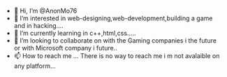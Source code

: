 - 👋 Hi, I’m @AnonMo76
- 👀 I’m interested in web-designing,web-development,building a game and in hacking....
- 🌱 I’m currently learning in c++,html,css.....
- 💞️ I’m looking to collaborate on with the Gaming companies i the future or with Microsoft company i future..
- 📫 How to reach me ... There is no way to reach me i m not avalaible on any platform...

<!---
AnonMo76/AnonMo76 is a ✨ special ✨ repository because its `README.md` (this file) appears on your GitHub profile.
You can click the Preview link to take a look at your changes.
--->
